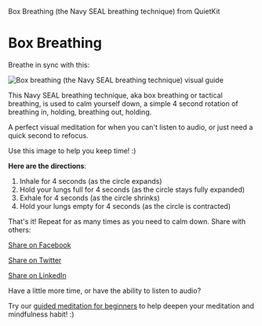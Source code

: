 Box Breathing (the Navy SEAL breathing technique) from QuietKit

# Box Breathing

Breathe in sync with this:

![Box breathing (the Navy SEAL breathing technique) visual guide](../_resources/18102c0095853bf74961f0d3b910cd9b.gif)

This Navy SEAL breathing technique, aka box breathing or tactical breathing, is used to calm yourself down, a simple 4 second rotation of breathing in, holding, breathing out, holding.

A perfect visual meditation for when you can't listen to audio, or just need a quick second to refocus.

Use this image to help you keep time! :)

**Here are the directions**:
1. Inhale for 4 seconds (as the circle expands)
2. Hold your lungs full for 4 seconds (as the circle stays fully expanded)
3. Exhale for 4 seconds (as the circle shrinks)
4. Hold your lungs empty for 4 seconds (as the circle is contracted)

That's it!
Repeat for as many times as you need to calm down.
Share with others:

 [Share on Facebook](https://www.facebook.com/sharer/sharer.php?u=http%3A//quietkit.com/box-breathing/)

[Share on Twitter](https://twitter.com/intent/tweet?text=Box%20Breathing%20(the%20Navy%20SEAL%20breathing%20technique)%20from%20%40QuietKitApp%20http%3A%2F%2Fquietkit.com%2Fbox-breathing%2F)

[Share on LinkedIn](https://www.linkedin.com/shareArticle?mini=true&url=http%3A//quietkit.com/box-breathing/&title=Box%20Breathing%20(the%20Navy%20SEAL%20breathing%20technique)%20from%20QuietKit&summary=&source=)

Have a little more time, or have the ability to listen to audio?

Try our [guided meditation for beginners](http://quietkit.com/) to help deepen your meditation and mindfulness habit! :)